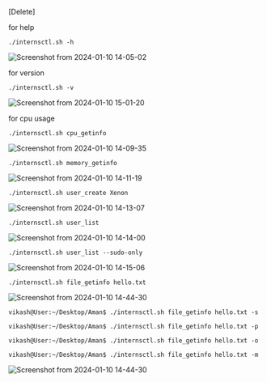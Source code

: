 [Delete]

for help 
```
./internsctl.sh -h
```

![Screenshot from 2024-01-10 14-05-02](https://github.com/Vikash-8090-Yadav/Cloud-A2Z-Devops/assets/85225156/08ec4a06-0d56-4b4f-b77f-f98369c6564a)

for version 

```
./internsctl.sh -v
```
![Screenshot from 2024-01-10 15-01-20](https://github.com/Vikash-8090-Yadav/Cloud-A2Z-Devops/assets/85225156/0397461d-e28d-4469-b45e-2df69ec11ec4)



for cpu usage 

```
./internsctl.sh cpu_getinfo
```
![Screenshot from 2024-01-10 14-09-35](https://github.com/Vikash-8090-Yadav/Cloud-A2Z-Devops/assets/85225156/29e46639-cb13-4277-8575-0bf5f441424c)

```
./internsctl.sh memory_getinfo
```
![Screenshot from 2024-01-10 14-11-19](https://github.com/Vikash-8090-Yadav/Cloud-A2Z-Devops/assets/85225156/22b27af0-1741-41fd-ae77-2ac4caafff8d)

```
./internsctl.sh user_create Xenon
```
![Screenshot from 2024-01-10 14-13-07](https://github.com/Vikash-8090-Yadav/Cloud-A2Z-Devops/assets/85225156/edfb2b96-7a5c-4690-870a-d8701d29f3e0)

```
./internsctl.sh user_list
```
![Screenshot from 2024-01-10 14-14-00](https://github.com/Vikash-8090-Yadav/Cloud-A2Z-Devops/assets/85225156/3a3b4553-da3b-4692-9167-5b621f3807d9)

```
./internsctl.sh user_list --sudo-only
```
![Screenshot from 2024-01-10 14-15-06](https://github.com/Vikash-8090-Yadav/Cloud-A2Z-Devops/assets/85225156/ac63cab4-40d8-4c17-8b06-fe35d8de28f8)

```
./internsctl.sh file_getinfo hello.txt
```

![Screenshot from 2024-01-10 14-44-30](https://github.com/Vikash-8090-Yadav/Cloud-A2Z-Devops/assets/85225156/49261b9f-60d2-4829-87d6-c6681944b5db)

```
vikash@User:~/Desktop/Aman$ ./internsctl.sh file_getinfo hello.txt -s

vikash@User:~/Desktop/Aman$ ./internsctl.sh file_getinfo hello.txt -p

vikash@User:~/Desktop/Aman$ ./internsctl.sh file_getinfo hello.txt -o

vikash@User:~/Desktop/Aman$ ./internsctl.sh file_getinfo hello.txt -m

```

![Screenshot from 2024-01-10 14-44-30](https://github.com/Vikash-8090-Yadav/Cloud-A2Z-Devops/assets/85225156/3e36cb1c-d1d0-45e9-a5e3-55dde7a60039)


